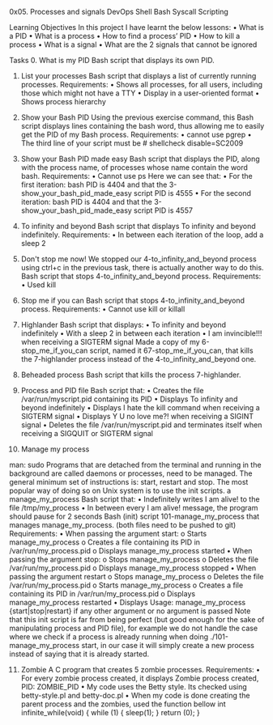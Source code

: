 0x05. Processes and signals
DevOps            Shell               Bash                  Syscall                   Scripting

Learning Objectives
In this project I have learnt the below lessons:
•	What is a PID
•	What is a process
•	How to find a process’ PID
•	How to kill a process
•	What is a signal
•	What are the 2 signals that cannot be ignored

Tasks
0. What is my PID
Bash script that displays its own PID.

1. List your processes
Bash script that displays a list of currently running processes.
Requirements:
•	Shows all processes, for all users, including those which might not have a TTY
•	Display in a user-oriented format
•	Shows process hierarchy

2. Show your Bash PID
Using the previous exercise command, this Bash script  displays lines containing the bash word, thus allowing me to easily get the PID of my Bash process.
Requirements:
•	cannot use pgrep
•	The third line of your script must be # shellcheck disable=SC2009

3. Show your Bash PID made easy
Bash script that displays the PID, along with the process name, of processes whose name contain the word bash.
Requirements:
•	Cannot use ps
Here we can see that:
•	For the first iteration: bash PID is 4404 and that the 3-show_your_bash_pid_made_easy script PID is 4555
•	For the second iteration: bash PID is 4404 and that the 3-show_your_bash_pid_made_easy script PID is 4557

4. To infinity and beyond
Bash script that displays To infinity and beyond indefinitely.
Requirements:
•	In between each iteration of the loop, add a sleep 2

5. Don't stop me now!
We stopped our 4-to_infinity_and_beyond process using ctrl+c in the previous task, there is actually another way to do this.
Bash script that stops 4-to_infinity_and_beyond process.
Requirements:
•	Used kill

6. Stop me if you can
Bash script that stops 4-to_infinity_and_beyond process.
Requirements:
•	Cannot use kill or killall

7. Highlander
Bash script that displays:
•	To infinity and beyond indefinitely
•	With a sleep 2 in between each iteration
•	I am invincible!!! when receiving a SIGTERM signal
Made a copy of my 6-stop_me_if_you_can script, named it 67-stop_me_if_you_can, that kills the 7-highlander process instead of the 4-to_infinity_and_beyond one.


8. Beheaded process
Bash script that kills the process 7-highlander.

9. Process and PID file
Bash script that:
•	Creates the file /var/run/myscript.pid containing its PID
•	Displays To infinity and beyond indefinitely
•	Displays I hate the kill command when receiving a SIGTERM signal
•	Displays Y U no love me?! when receiving a SIGINT signal
•	Deletes the file /var/run/myscript.pid and terminates itself when receiving a SIGQUIT or SIGTERM signal


10. Manage my process

man: sudo
Programs that are detached from the terminal and running in the background are called daemons or processes, need to be managed. The general minimum set of instructions is: start, restart and stop. The most popular way of doing so on Unix system is to use the init scripts.
a manage_my_process Bash script that:
•	Indefinitely writes I am alive! to the file /tmp/my_process
•	In between every I am alive! message, the program should pause for 2 seconds
Bash (init) script 101-manage_my_process that manages manage_my_process. (both files need to be pushed to git)
Requirements:
•	When passing the argument start:
o	Starts manage_my_process
o	Creates a file containing its PID in /var/run/my_process.pid
o	Displays manage_my_process started
•	When passing the argument stop:
o	Stops manage_my_process
o	Deletes the file /var/run/my_process.pid
o	Displays manage_my_process stopped
•	When passing the argument restart
o	Stops manage_my_process
o	Deletes the file /var/run/my_process.pid
o	Starts manage_my_process
o	Creates a file containing its PID in /var/run/my_process.pid
o	Displays manage_my_process restarted
•	Displays Usage: manage_my_process {start|stop|restart} if any other argument or no argument is passed
Note that this init script is far from being perfect (but good enough for the sake of manipulating process and PID file), for example we do not handle the case where we check if a process is already running when doing ./101-manage_my_process start, in our case it will simply create a new process instead of saying that it is already started.

11. Zombie
A C program that creates 5 zombie processes.
Requirements:
•	For every zombie process created, it displays Zombie process created, PID: ZOMBIE_PID
•	My code uses the Betty style. Its checked using betty-style.pl and betty-doc.pl
•	When my code is done creating the parent process and the zombies, used the function bellow
int infinite_while(void)
{
    while (1)
    {
        sleep(1);
    }
    return (0);
}

